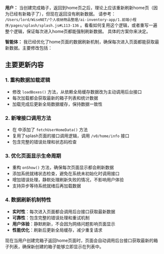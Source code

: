 **用户：** 
当创建完成箱子，返回到home页之后，理论上应该重新刷新home页（因为已经有新箱子了），但现在返回没有刷新数据。 
 请参考： `/Users/lord/WiseNET/个人收纳物品整理/ai-inventory-app/1.前端小程序/pages/splash/splash.js#L113-136` 。看看如何复用这个逻辑，或者重写一遍整个逻辑，保证每次进入home页都能强制刷新数据。 
 具体的方案你来决定。

**智能体：** 
我已经优化了home页面的数据刷新机制，确保每次进入页面都能获取最新数据。主要修改包括：

## 主要更新内容

### 1. 重构数据加载逻辑
- 修改 `loadBoxes()` 方法，从依赖全局缓存数据改为主动调用后台接口
- 每次加载都会获取最新的箱子列表和统计数据
- 加载完成后更新全局数据缓存，保持数据一致性

### 2. 新增接口调用方法
- 在 <mcfile name="home.js" path="/Users/lord/WiseNET/个人收纳物品整理/ai-inventory-app/1.前端小程序/pages/home/home.js"></mcfile> 中添加了 `fetchUserHomeData()` 方法
- 复用了splash页面的接口调用逻辑，调用 `/v0/home/info` 接口
- 包含完整的错误处理和状态码检查

### 3. 优化页面显示生命周期
- 重构 `onShow()` 方法，确保每次页面显示都会刷新数据
- 添加系统就绪状态检查，避免在系统未初始化时调用接口
- 增加错误处理，静默处理刷新失败的情况，不影响用户体验
- 支持异步等待系统就绪后再加载数据

### 4. 数据刷新机制特性
- **实时性**：每次进入页面都会调用后台接口获取最新数据
- **可靠性**：包含完整的错误处理和重试机制
- **用户体验**：静默刷新，不会因为网络问题影响页面显示
- **性能优化**：刷新后更新全局缓存，减少重复请求

现在当用户创建完箱子返回home页面时，页面会自动调用后台接口获取最新的箱子列表，确保新创建的箱子能够立即显示在列表中。